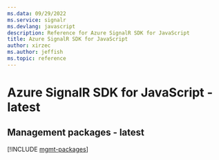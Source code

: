 ```yaml
---
ms.data: 09/29/2022
ms.service: signalr
ms.devlang: javascript
description: Reference for Azure SignalR SDK for JavaScript
title: Azure SignalR SDK for JavaScript
author: xirzec
ms.author: jeffish
ms.topic: reference
---
```

# Azure SignalR SDK for JavaScript - latest

## Management packages - latest
[!INCLUDE [mgmt-packages](signalr-mgmt-index.md)]